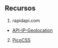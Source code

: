 ## Recursos
1. rapidapi.com
- [API-IP-Geolocation](https://rapidapi.com/rohan-patra/api/ip-directory/playground/apiendpoint_aa5fe563-46f9-4d8f-8af3-ddbe5be64f02)
2. [PicoCSS](https://picocss.com/)